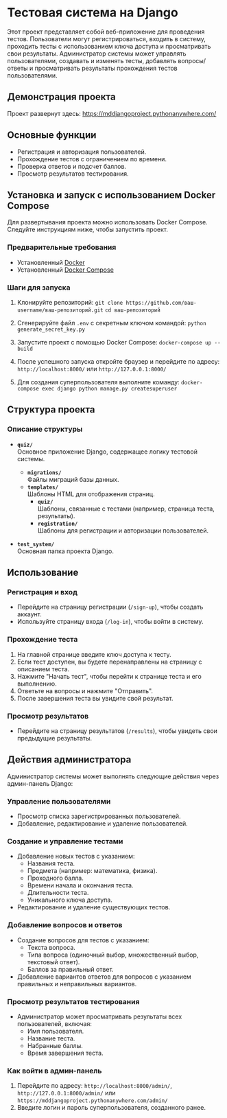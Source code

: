 # Тестовая система на Django

Этот проект представляет собой веб-приложение для проведения тестов. Пользователи могут регистрироваться, входить в систему, проходить тесты с использованием ключа доступа и просматривать свои результаты. Администратор системы может управлять пользователями, создавать и изменять тесты, добавлять вопросы/ответы и просматривать результаты прохождения тестов пользователями.

## Демонстрация проекта

Проект развернут здесь: https://mddjangoproject.pythonanywhere.com/

## Основные функции

- Регистрация и авторизация пользователей.
- Прохождение тестов с ограничением по времени.
- Проверка ответов и подсчет баллов.
- Просмотр результатов тестирования.

## Установка и запуск с использованием Docker Compose

Для развертывания проекта можно использовать Docker Compose. Следуйте инструкциям ниже, чтобы запустить проект.

### Предварительные требования

- Установленный [Docker](https://docs.docker.com/get-docker/)
- Установленный [Docker Compose](https://docs.docker.com/compose/install/)

### Шаги для запуска

1. Клонируйте репозиторий:
   `git clone https://github.com/ваш-username/ваш-репозиторий.git`
   `cd ваш-репозиторий`

2. Сгенерируйте файл `.env` c секретным ключом командой:
   `python generate_secret_key.py`

3. Запустите проект с помощью Docker Compose:
   `docker-compose up --build`

4. После успешного запуска откройте браузер и перейдите по адресу:
   `http://localhost:8000/` или `http://127.0.0.1:8000/`

5. Для создания суперпользователя выполните команду:
   `docker-compose exec django python manage.py createsuperuser`

## Структура проекта

### Описание структуры

- **`quiz/`**  
  Основное приложение Django, содержащее логику тестовой системы.

  - **`migrations/`**  
    Файлы миграций базы данных.
  - **`templates/`**  
    Шаблоны HTML для отображения страниц.
    - **`quiz/`**  
      Шаблоны, связанные с тестами (например, страница теста, результаты).
    - **`registration/`**  
      Шаблоны для регистрации и авторизации пользователей.

- **`test_system/`**  
  Основная папка проекта Django.

## Использование

### Регистрация и вход

- Перейдите на страницу регистрации (`/sign-up`), чтобы создать аккаунт.
- Используйте страницу входа (`/log-in`), чтобы войти в систему.

### Прохождение теста

1. На главной странице введите ключ доступа к тесту.
2. Если тест доступен, вы будете перенаправлены на страницу с описанием теста.
3. Нажмите "Начать тест", чтобы перейти к странице теста и его выполнению.
4. Ответьте на вопросы и нажмите "Отправить".
5. После завершения теста вы увидите свой результат.

### Просмотр результатов

- Перейдите на страницу результатов (`/results`), чтобы увидеть свои предыдущие результаты.

## Действия администратора

Администратор системы может выполнять следующие действия через админ-панель Django:

### Управление пользователями

- Просмотр списка зарегистрированных пользователей.
- Добавление, редактирование и удаление пользователей.

### Создание и управление тестами

- Добавление новых тестов с указанием:
  - Названия теста.
  - Предмета (например: математика, физика).
  - Проходного балла.
  - Времени начала и окончания теста.
  - Длительности теста.
  - Уникального ключа доступа.
- Редактирование и удаление существующих тестов.

### Добавление вопросов и ответов

- Создание вопросов для тестов с указанием:
  - Текста вопроса.
  - Типа вопроса (одиночный выбор, множественный выбор, текстовый ответ).
  - Баллов за правильный ответ.
- Добавление вариантов ответов для вопросов с указанием правильных и неправильных вариантов.

### Просмотр результатов тестирования

- Администратор может просматривать результаты всех пользователей, включая:
  - Имя пользователя.
  - Название теста.
  - Набранные баллы.
  - Время завершения теста.

### Как войти в админ-панель

1. Перейдите по адресу: `http://localhost:8000/admin/`, `http://127.0.0.1:8000/admin/` или `https://mddjangoproject.pythonanywhere.com/admin/`
2. Введите логин и пароль суперпользователя, созданного ранее.

